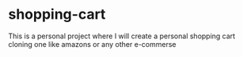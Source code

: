 # shopping-cart
This is a personal project where I will create a personal shopping cart cloning one like amazons or any other e-commerse

